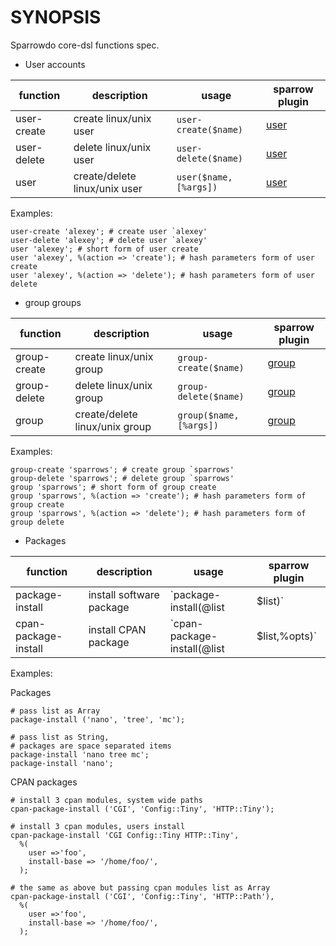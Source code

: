 # SYNOPSIS

Sparrowdo core-dsl functions spec.

* User accounts

| function | description | usage | sparrow plugin |
| -------- | ----------- | ----- | -------------- |
| user-create | create linux/unix user | `user-create($name)`| [user](https://sparrowhub.org/info/user) | 
| user-delete | delete linux/unix user | `user-delete($name)`| [user](https://sparrowhub.org/info/user) |
| user        | create/delete linux/unix user | `user($name,[%args])`| [user](https://sparrowhub.org/info/user) |

Examples:


    user-create 'alexey'; # create user `alexey'
    user-delete 'alexey'; # delete user `alexey'
    user 'alexey'; # short form of user create
    user 'alexey', %(action => 'create'); # hash parameters form of user create
    user 'alexey', %(action => 'delete'); # hash parameters form of user delete

* group groups

| function | description | usage | sparrow plugin |
| -------- | ----------- | ----- | -------------- |
| group-create | create linux/unix group | `group-create($name)`| [group](https://sparrowhub.org/info/group) | 
| group-delete | delete linux/unix group | `group-delete($name)`| [group](https://sparrowhub.org/info/group) |
| group        | create/delete linux/unix group | `group($name,[%args])`| [group](https://sparrowhub.org/info/group) |

Examples:


    group-create 'sparrows'; # create group `sparrows'
    group-delete 'sparrows'; # delete group `sparrows'
    group 'sparrows'; # short form of group create
    group 'sparrows', %(action => 'create'); # hash parameters form of group create
    group 'sparrows', %(action => 'delete'); # hash parameters form of group delete

* Packages

| function | description | usage | sparrow plugin |
| -------- | ----------- | ----- | -------------- |
| package-install | install software package | `package-install(@list|$list)`| [package-generic](https://sparrowhub.org/info/package-generic) | 
| cpan-package-install | install CPAN package | `cpan-package-install(@list|$list,%opts)`| [cpan-package](https://sparrowhub.org/info/cpan-package) | 

Examples:

Packages

    # pass list as Array
    package-install ('nano', 'tree', 'mc');

    # pass list as String, 
    # packages are space separated items 
    package-install 'nano tree mc';
    package-install 'nano';

CPAN packages

    # install 3 cpan modules, system wide paths
    cpan-package-install ('CGI', 'Config::Tiny', 'HTTP::Tiny');
    
    # install 3 cpan modules, users install
    cpan-package-install 'CGI Config::Tiny HTTP::Tiny',
      %(
        user =>'foo',
        install-base => '/home/foo/',
      );
    
    # the same as above but passing cpan modules list as Array
    cpan-package-install ('CGI', 'Config::Tiny', 'HTTP::Path'),
      %(
        user =>'foo',
        install-base => '/home/foo/',
      );
      
